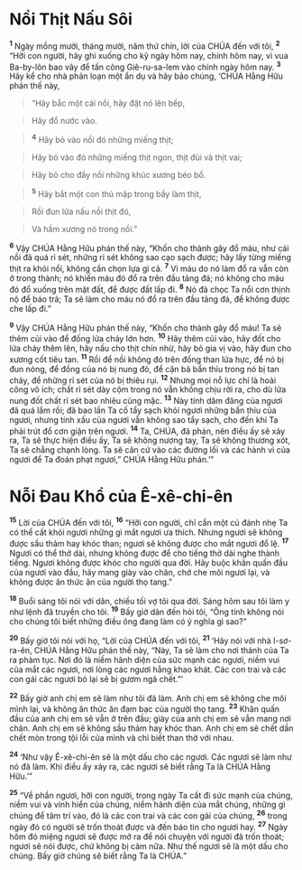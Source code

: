 

# Nồi Thịt Nấu Sôi
<sup><b>1</b></sup> Ngày mồng mười, tháng mười, năm thứ chín, lời của CHÚA đến với tôi, <sup><b>2</b></sup> “Hỡi con người, hãy ghi xuống cho kỹ ngày hôm nay, chính hôm nay, vì vua Ba-by-lôn bao vây để tấn công Giê-ru-sa-lem vào chính ngày hôm nay. <sup><b>3</b></sup> Hãy kể cho nhà phản loạn một ẩn dụ và hãy bảo chúng, ‘CHÚA Hằng Hữu phán thế này,


> “Hãy bắc một cái nồi, hãy đặt nó lên bếp,
>


> Hãy đổ nước vào.
>


> <sup><b>4</b></sup> Hãy bỏ vào nồi đó những miếng thịt;
>


> Hãy bỏ vào đó những miếng thịt ngon, thịt đùi và thịt vai;
>


> Hãy bỏ cho đầy nồi những khúc xương béo bổ.
>


> <sup><b>5</b></sup> Hãy bắt một con thú mập trong bầy làm thịt,
>


> Rồi đun lửa nấu nồi thịt đó,
>


> Và hầm xương nó trong nồi.”
>

<sup><b>6</b></sup> Vậy CHÚA Hằng Hữu phán thế này, “Khốn cho thành gây đổ máu, như cái nồi đã quá rỉ sét, những rỉ sét không sao cạo sạch được; hãy lấy từng miếng thịt ra khỏi nồi, không cần chọn lựa gì cả. <sup><b>7</b></sup> Vì máu do nó làm đổ ra vẫn còn ở trong thành; nó khiến máu đó đổ ra trên đầu tảng đá; nó không cho máu đó đổ xuống trên mặt đất, để được đất lấp đi. <sup><b>8</b></sup> Nó đã chọc Ta nổi cơn thịnh nộ để báo trả; Ta sẽ làm cho máu nó đổ ra trên đầu tảng đá, để không được che lấp đi.”

<sup><b>9</b></sup> Vậy CHÚA Hằng Hữu phán thế này, “Khốn cho thành gây đổ máu! Ta sẽ thêm củi vào để đống lửa cháy lớn hơn. <sup><b>10</b></sup> Hãy thêm củi vào, hãy đốt cho lửa cháy thêm lên, hãy nấu cho thịt chín nhừ, hãy bỏ gia vị vào, hãy đun cho xương cốt tiêu tan. <sup><b>11</b></sup> Rồi để nồi không đó trên đống than lửa hực, để nó bị đun nóng, để đồng của nó bị nung đỏ, để cặn bã bẩn thỉu trong nó bị tan chảy, để những rỉ sét của nó bị thiêu rụi. <sup><b>12</b></sup> Nhưng mọi nỗ lực chỉ là hoài công vô ích; chất rỉ sét dày cộm trong nó vẫn không chịu rời ra, cho dù lửa nung đốt chất rỉ sét bao nhiêu cũng mặc. <sup><b>13</b></sup> Này tính dâm đãng của ngươi đã quá lắm rồi; đã bao lần Ta cố tẩy sạch khỏi ngươi những bẩn thỉu của ngươi, nhưng tính xấu của ngươi vẫn không sao tẩy sạch, cho đến khi Ta phải trút đổ cơn giận trên ngươi. <sup><b>14</b></sup> Ta, CHÚA, đã phán, nên điều ấy sẽ xảy ra, Ta sẽ thực hiện điều ấy, Ta sẽ không nương tay, Ta sẽ không thương xót, Ta sẽ chẳng chạnh lòng. Ta sẽ căn cứ vào các đường lối và các hành vi của ngươi để Ta đoán phạt ngươi,” CHÚA Hằng Hữu phán.’”

# Nỗi Đau Khổ của Ê-xê-chi-ên
<sup><b>15</b></sup> Lời của CHÚA đến với tôi, <sup><b>16</b></sup> “Hỡi con người, chỉ cần một cú đánh nhẹ Ta có thể cất khỏi ngươi những gì mắt ngươi ưa thích. Nhưng ngươi sẽ không được sầu thảm hay khóc than; ngươi sẽ không được cho mắt ngươi đổ lệ. <sup><b>17</b></sup> Ngươi có thể thở dài, nhưng không được để cho tiếng thở dài nghe thành tiếng. Ngươi không được khóc cho người qua đời. Hãy buộc khăn quấn đầu của ngươi vào đầu, hãy mang giày vào chân, chớ che môi ngươi lại, và không được ăn thức ăn của người thọ tang.”

<sup><b>18</b></sup> Buổi sáng tôi nói với dân, chiều tối vợ tôi qua đời. Sáng hôm sau tôi làm y như lệnh đã truyền cho tôi. <sup><b>19</b></sup> Bấy giờ dân đến hỏi tôi, “Ông tính không nói cho chúng tôi biết những điều ông đang làm có ý nghĩa gì sao?”

<sup><b>20</b></sup> Bấy giờ tôi nói với họ, “Lời của CHÚA đến với tôi, <sup><b>21</b></sup> ‘Hãy nói với nhà I-sơ-ra-ên, CHÚA Hằng Hữu phán thế này, “Này, Ta sẽ làm cho nơi thánh của Ta ra phàm tục. Nơi đó là niềm hãnh diện của sức mạnh các ngươi, niềm vui của mắt các ngươi, nơi lòng các ngươi hằng khao khát. Các con trai và các con gái các ngươi bỏ lại sẽ bị gươm ngã chết.”’

<sup><b>22</b></sup> Bấy giờ anh chị em sẽ làm như tôi đã làm. Anh chị em sẽ không che môi mình lại, và không ăn thức ăn đạm bạc của người thọ tang. <sup><b>23</b></sup> Khăn quấn đầu của anh chị em sẽ vẫn ở trên đầu; giày của anh chị em sẽ vẫn mang nơi chân. Anh chị em sẽ không sầu thảm hay khóc than. Anh chị em sẽ chết dần chết mòn trong tội lỗi của mình và chỉ biết than thở với nhau.

<sup><b>24</b></sup> ‘Như vậy Ê-xê-chi-ên sẽ là một dấu cho các ngươi. Các ngươi sẽ làm như nó đã làm. Khi điều ấy xảy ra, các ngươi sẽ biết rằng Ta là CHÚA Hằng Hữu.’”

<sup><b>25</b></sup> “Về phần ngươi, hỡi con người, trong ngày Ta cất đi sức mạnh của chúng, niềm vui và vinh hiển của chúng, niềm hãnh diện của mắt chúng, những gì chúng để tâm trí vào, đó là các con trai và các con gái của chúng, <sup><b>26</b></sup> trong ngày đó có người sẽ trốn thoát được và đến báo tin cho ngươi hay. <sup><b>27</b></sup> Ngày hôm đó miệng ngươi sẽ được mở ra để nói chuyện với người đã trốn thoát; ngươi sẽ nói được, chứ không bị câm nữa. Như thế ngươi sẽ là một dấu cho chúng. Bấy giờ chúng sẽ biết rằng Ta là CHÚA.”

